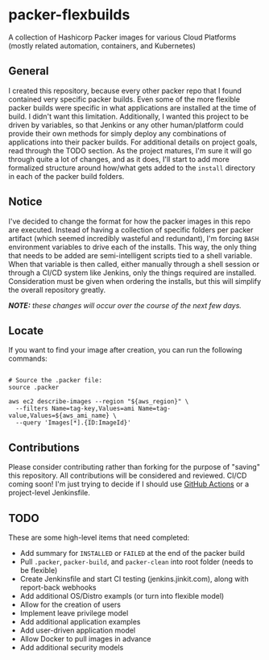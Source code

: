 # packer-flexbuilds
A collection of Hashicorp Packer images for various Cloud Platforms (mostly related automation, containers, and Kubernetes)

## General

I created this repository, because every other packer repo that I found contained very specific packer builds. Even some of the more flexible packer builds were specific in what applications are installed at the time of build. I didn't want this limitation. Additionally, I wanted this project to be driven by variables, so that Jenkins or any other human/platform could provide their own methods for simply deploy any combinations of applications into their packer builds. For additional details on project goals, read through the TODO section. As the project matures, I'm sure it will go through quite a lot of changes, and as it does, I'll start to add more formalized structure around how/what gets added to the `install` directory in each of the packer build folders.

## Notice

I've decided to change the format for how the packer images in this repo are executed. Instead of having a collection of specific folders per packer artifact (which seemed incredibly wasteful and redundant), I'm forcing `BASH` environment variables to drive each of the installs. This way, the only thing that needs to be added are semi-intelligent scripts tied to a shell variable. When that variable is then called, either manually through a shell session or through a CI/CD system like Jenkins, only the things required are installed. Consideration must be given when ordering the installs, but this will simplify the overall repository greatly.

***NOTE:*** *these changes will occur over the course of the next few days.*

## Locate

If you want to find your image after creation, you can run the following commands:
```

# Source the .packer file:
source .packer

aws ec2 describe-images --region "${aws_region}" \
  --filters Name=tag-key,Values=ami Name=tag-value,Values=${aws_ami_name} \
  --query 'Images[*].{ID:ImageId}'
```

## Contributions

Please consider contributing rather than forking for the purpose of "saving" this repository. All contributions will be considered and reviewed. CI/CD coming soon! I'm just trying to decide if I should use [GitHub Actions](https://github.com/features/actions) or a project-level Jenkinsfile.

## TODO

These are some high-level items that need completed:
- Add summary for `INSTALLED` or `FAILED` at the end of the packer build
- Pull `.packer`, `packer-build`, and `packer-clean` into root folder (needs to be flexible)
- Create Jenkinsfile and start CI testing (jenkins.jinkit.com), along with report-back webhooks
- Add additional OS/Distro exampls (or turn into flexible model)
- Allow for the creation of users
- Implement leave privilege model
- Add additional application examples
- Add user-driven application model
- Allow Docker to pull images in advance
- Add additional security models
